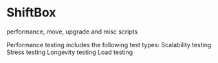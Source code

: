 ShiftBox
========

performance, move, upgrade and misc scripts


Performance testing includes the following test types:
Scalability testing
Stress testing
Longevity testing
Load testing
